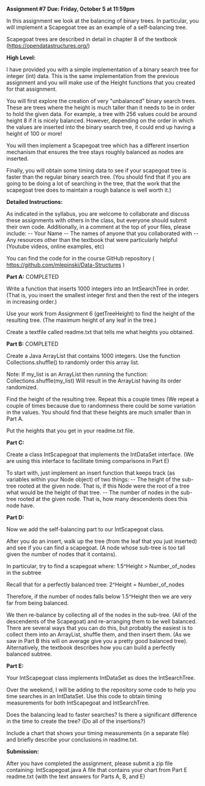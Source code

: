 **Assignment #7**
**Due: Friday, October 5 at 11:59pm**

In this assignment we look at the balancing of binary trees. In particular, you will implement a Scapegoat tree as an example of a self-balancing tree.

Scapegoat trees are described in detail in chapter 8 of the textbook (https://opendatastructures.org/)


**High Level:**

I have provided you with a simple implementation of a binary search tree for integer (int) data. This is the same implementation from the previous assignment and you will make use of the Height functions that you created for that assignment. 

You will first explore the creation of very "unbalanced" binary search trees. These are trees where the height is much taller than it needs to be in order to hold the given data. For example, a tree with 256 values could be around height 8 if it is nicely balanced. However, depending on the order in which the values are inserted into the binary search tree, it could end up having a height of 100 or more!

You will then implement a Scapegoat tree which has a different insertion mechanism that ensures the tree stays roughly balanced as nodes are inserted. 

Finally, you will obtain some timing data to see if your scapegoat tree is faster than the regular binary search tree. (You should find that if you are going to be doing a lot of searching in the tree, that the work that the scapegoat tree does to maintain a rough balance is well worth it.)


**Detailed Instructions:**

As indicated in the syllabus, you are welcome to collaborate and discuss these assignments with others in the class,  but everyone should submit their own code. Additionally, in a comment at the top of your files, please include:
-- Your Name
-- The names of anyone that you collaborated with
-- Any resources other than the textbook that were particularly helpful (Youtube videos, online examples, etc) 

You can find the code for in the course GitHub repository
( https://github.com/mlepinski/Data-Structures )


**Part A:** COMPLETED

Write a function that inserts 1000 integers into an IntSearchTree in order. (That is, you insert the smallest integer first and then the rest of the integers in increasing order.)

Use your work from Assignment 6 (getTreeHeight) to find the height of the resulting tree. (The maximum height of any leaf in the tree.)

Create a textfile called readme.txt that tells me what heights you obtained. 


**Part B:** COMPLETED

Create a Java ArrayList that contains 1000 integers. Use the function Collections.shuffle() to randomly order this array list. 

Note: If my_list is an ArrayList then running the function:
     Collections.shuffle(my_list)
Will result in the ArrayList having its order randomized.

Find the height of the resulting tree. Repeat this a couple times (We repeat a couple of times because due to randomness there could be some variation in the values. You should find that these heights are much smaller than in Part A.

Put the heights that you get in your readme.txt file.


**Part C:**

Create a class IntScapegoat that implements the IntDataSet interface. (We are using this interface to facilitate timing comparisons in Part E)

To start with, just implement an insert function that keeps track (as variables within your Node object) of two things:
-- The height of the sub-tree rooted at the given node. That is, if this Node were the root of a tree what would be the height of that tree.
-- The number of nodes in the sub-tree rooted at the given node. That is, how many descendents does this node have.


**Part D:**

Now we add the self-balancing part to our IntScapegoat class. 

After you do an insert, walk up the tree (from the leaf that you just inserted) and see if you can find a scapegoat. (A node whose sub-tree is too tall given the number of nodes that it contains). 

In particular, try to find a scapegoat where:
      1.5^Height > Number_of_nodes in the subtree

Recall that for a perfectly balanced tree:
      2^Height = Number_of_nodes

Therefore, if the number of nodes falls below 1.5^Height then we are very far from being balanced. 

We then re-balance by collecting all of the nodes in the sub-tree. (All of the descendents of the Scapegoat) and re-arranging them to be well balanced. There are several ways  that you can do this, but probably the easiest is to collect them into an ArrayList, shuffle them, and then insert them. (As we saw in Part B this will on average give you a pretty good balanced tree). Alternatively, the textbook describes how you can build a perfectly balanced subtree. 


**Part E:**

Your IntScapegoat class implements IntDataSet as does the IntSearchTree.

Over the weekend, I will be adding to the repository some code to help you time searches in an IntDataSet. Use this code to obtain timing measurements for both IntScapegoat and IntSearchTree.

Does the balancing lead to faster searches? 
Is there a significant difference in the time to create the tree? (Do all of the insertions?)

Include a chart that shows your timing measurements (in a separate file) and briefly describe your conclusions in readme.txt.


**Submission:**

After you have completed the assignment, please submit a zip file containing:
     IntScapegoat.java
     A file that contains your chart from Part E
     readme.txt  (with the text answers for Parts A, B, and E)

